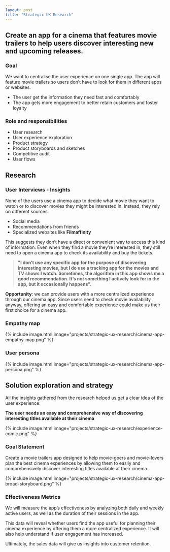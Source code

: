 ```yaml
---
layout: post
title: "Strategic UX Research"
---
```


## Create an app for a cinema that features movie trailers to help users discover interesting new and upcoming releases.

### Goal

We want to centralise the user experience on one single app. The app will feature movie trailers so users don’t have to look for them in different apps or websites.

- The user get the information they need fast and comfortably
- The app gets more engagement to better retain customers and foster loyalty

### Role and responsibilities

- User research
- User experience exploration
- Product strategy
- Product storyboards and sketches
- Competitive audit
- User flows

## Research

### User Interviews - Insights

None of the users use a cinema app to decide what movie they want to watch or to discover movies they might be interested in. Instead, they rely on different sources:

- Social media
- Recommendations from friends
- Specialized websites like **Filmaffinity**

This suggests they don’t have a direct or convenient way to access this kind of information. Even when they find a movie they’re interested in, they still need to open a cinema app to check its availability and buy the tickets.

> **"I don’t use any specific app for the purpose of discovering interesting movies, but I do use a tracking app for the movies and TV shows I watch. Sometimes, the algorithm in this app shows me a good recommendation. It’s not something I actively look for in the app, but it occasionally happens".**

**Opportunity**: we can provide users with a more centralized experience through our cinema app. Since users need to check movie availability anyway, offering an easy and comfortable experience could make us their first choice for a cinema app.

### Empathy map

{% include image.html image="projects/strategic-ux-research/cinema-app-empathy-map.png" %}

### User persona

{% include image.html image="projects/strategic-ux-research/cinema-app-persona.png" %}

## Solution exploration and strategy

All the insights gathered from the research helped us get a clear idea of the user experience:

**The user needs an easy and comprehensive way of discovering interesting titles available at their cinema**

{% include image.html image="projects/strategic-ux-research/experience-comic.png" %}

### Goal Statement

Create a movie trailers app designed to help movie-goers and movie-lovers plan the best cinema experiences by allowing them to easily and comprehensively discover interesting titles available at their cinema.

{% include image.html image="projects/strategic-ux-research/cinema-app-broad-storyboard.png" %}

### Effectiveness Metrics

We will measure the app’s effectiveness by analyzing both daily and weekly active users, as well as the duration of their sessions in the app.

This data will reveal whether users find the app useful for planning their cinema experience by offering them a more centralized experience. It will also help understand if user engagement has increased.

Ultimately, the sales data will give us insights into customer retention.
